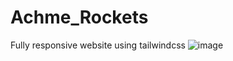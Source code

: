 # Achme_Rockets
Fully responsive website using tailwindcss 
![image](https://github.com/vaishnavrajendran/Achme_Rockets/assets/113851217/c257760e-d4c6-46b7-8f8b-10f0d73b4444)
